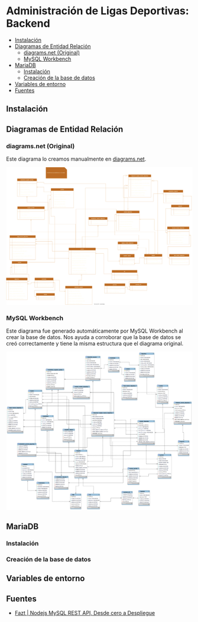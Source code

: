 # Administración de Ligas Deportivas: Backend

- [Instalación](#instalación)
- [Diagramas de Entidad Relación](#diagramas-de-entidad-relación)
  - [diagrams.net (Original)](#diagramsnet-original)
  - [MySQL Workbench](#mysql-workbench)
- [MariaDB](#mariadb)
  - [Instalación](#instalación-1)
  - [Creación de la base de datos](#creación-de-la-base-de-datos)
- [Variables de entorno](#variables-de-entorno)
- [Fuentes](#fuentes)

## Instalación

## Diagramas de Entidad Relación

### diagrams.net (Original)

Este diagrama lo creamos manualmente en [diagrams.net](https://app.diagrams.net/).

![Diagrama Entidad Relación](diagrams/entidad-relacion/diagrams-net/ALD_Diagrama-ER_24-OCT-2022.drawio.svg)

### MySQL Workbench

Este diagrama fue generado automáticamente por MySQL Workbench al crear la base
de datos. Nos ayuda a corroborar que la base de datos se creó correctamente y
tiene la misma estructura que el diagrama original.

![Diagrama Entidad Relación](diagrams/entidad-relacion/mysql-workbench/diagrama-entidad-relacion-final_21-NOV-2022.png)

## MariaDB

### Instalación

### Creación de la base de datos

## Variables de entorno

## Fuentes

- [Fazt | Nodejs MySQL REST API, Desde cero a Despliegue](https://www.youtube.com/watch?v=3dSkc-DIM74&t=2413s)
